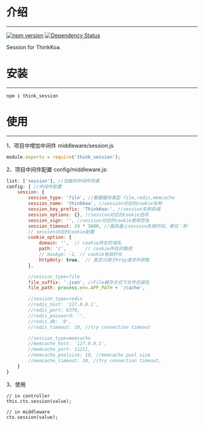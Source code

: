 # 介绍
-----

[![npm version](https://badge.fury.io/js/think_session.svg)](https://badge.fury.io/js/think_session)
[![Dependency Status](https://david-dm.org/thinkkoa/think_session.svg)](https://david-dm.org/thinkkoa/think_session)

Session for ThinkKoa.

# 安装
-----

```
npm i think_session
```

# 使用
-----

1、项目中增加中间件 middleware/session.js
```js
module.exports = require('think_session');
```

2、项目中间件配置 config/middleware.js:
```js
list: ['session'], //加载的中间件列表
config: { //中间件配置
    session: {
        session_type: 'file', //数据缓存类型 file,redis,memcache
        session_name: 'thinkkoa', //session对应的cookie名称
        session_key_prefix: 'ThinkKoa:', //session名称前缀
        session_options: {}, //session对应的cookie选项
        session_sign: '', //session对应的cookie使用签名
        session_timeout: 24 * 3600, //服务器上session失效时间，单位：秒
        // session对应的cookie配置
        cookie_option: { 
            domain: '',  // cookie所在的域名
            path: '/',       // cookie所在的路径
            // maxAge: -1, // cookie有效时长
            httpOnly: true,  // 是否只用于http请求中获取
        },

        //session_type=file
        file_suffix: '.json', //File缓存方式下文件后缀名
        file_path: process.env.APP_PATH + '/cache',

        //session_type=redis
        //redis_host: '127.0.0.1',
        //redis_port: 6379,
        //redis_password: '',
        //redis_db: '0',
        //redis_timeout: 10, //try connection timeout

        //session_type=memcache
        //memcache_host: '127.0.0.1',
        //memcache_port: 11211,
        //memcache_poolsize: 10, //memcache pool size
        //memcache_timeout: 10, //try connection timeout,
    }
}
```

3、使用

```
// in controller
this.ctx.session(value);

// in middleware 
ctx.session(value);

```